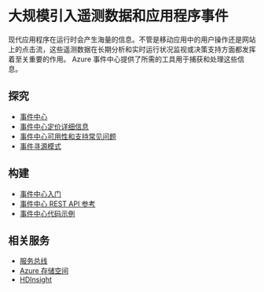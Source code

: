 <properties 
	pageTitle="大规模引入遥测数据和应用程序事件 | Azure" 
	description="了解如何在企业解决方案中大规模引入遥测数据和应用程序事件。" 
	services="event-hubs" 
	documentationCenter=".net" 
	authors="sethmanheim" 
	manager="timlt" 
	editor=""/>

<tags 
	ms.service="event-hubs" 
	ms.date="07/11/2016" 
	wacn.date="08/15/2016"/>

# 大规模引入遥测数据和应用程序事件
 
现代应用程序在运行时会产生海量的信息。不管是移动应用中的用户操作还是网站上的点击流，这些遥测数据在长期分析和实时运行状况监视或决策支持方面都发挥着至关重要的作用。 Azure 事件中心提供了所需的工具用于捕获和处理这些信息。


## 探究

- [事件中心](/documentation/articles/event-hubs-overview/)
- [事件中心定价详细信息](/pricing/details/event-hubs/)
- [事件中心可用性和支持常见问题](/documentation/articles/event-hubs-availability-and-support-faq/)
- [事件寻源模式](http://msdn.microsoft.com/zh-cn/library/dn589792.aspx)
 
## 构建

- [事件中心入门](/documentation/articles/event-hubs-csharp-ephcs-getstarted/)
- [事件中心 REST API 参考](https://msdn.microsoft.com/zh-cn/library/azure/dn790674.aspx)
- [事件中心代码示例](https://github.com/Azure-Samples/)
 
## 相关服务
- [服务总线](/documentation/services/service-bus/)
- [Azure 存储空间](/documentation/services/storage/)
- [HDInsight](/documentation/services/hdinsight/)
 

<!---HONumber=Mooncake_0808_2016-->